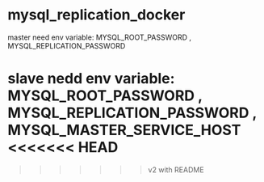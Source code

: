# mysql_replication_docker
master need env variable: MYSQL_ROOT_PASSWORD , MYSQL_REPLICATION_PASSWORD


slave nedd env variable: MYSQL_ROOT_PASSWORD , MYSQL_REPLICATION_PASSWORD , MYSQL_MASTER_SERVICE_HOST
<<<<<<< HEAD
=======

>>>>>>> v2 with README
